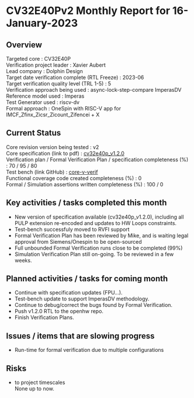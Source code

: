[comment]: # "this template is for core verification projects"

# **CV32E40Pv2** Monthly Report for 16-January-2023

## Overview
Targeted core : CV32E40P  
Verification project leader : Xavier Aubert  
Lead company : Dolphin Design  
Target date verification complete (RTL Freeze) : 2023-06  
Target verification quality level (TRL 1-5) : 5  
Verification approach being used : async-lock-step-compare ImperasDV  
Reference model used : Imperas  
Test Generator used : riscv-dv  
Formal approach  : OneSpin with RISC-V app for IMCF_Zfinx_Zicsr_Zicount_Zifencei + X  

## Current Status
Core revision version being tested : v2  
Core specification (link to pdf) :  [cv32e40p_v1.2.0](https://docs.openhwgroup.org/projects/cv32e40p-user-manual/en/cv32e40p_v1.2.0/)  
Verification plan / Formal Verification Plan / specification completeness (%) : 70 / 95 / 80  
Test bench (link GitHub) : [core-v-verif](https://core-v-verif-verification-strategy.readthedocs.io/en/latest/cv32_env.html#core-scoreboard)  
Functional coverage code created completeness (%) : 0  
Formal / Simulation assertions written completeness (%) : 100 / 0  

## Key activities / tasks completed this month
- New version of specification available (cv32e40p_v1.2.0), including all PULP extension re-encoded and updates to HW Loops constraints.  
- Test-bench successfuly moved to RVFI support  
- Formal Verification Plan has been reviewed by Mike, and is waiting legal approval from Siemens/Onespin to be open-sourced  
- Full unbounded Formal Verification runs close to be completed (99%)  
- Simulation Verification Plan still on-going. To be reviewed in a few weeks.  

## Planned activities / tasks for coming month
- Continue with specification updates (FPU...).  
- Test-bench update to support ImperasDV methodology.  
- Continue to debug/correct the bugs found by Formal Verification.  
- Push v1.2.0 RTL to the openhw repo.  
- Finish Verification Plans.  

## Issues / items that are slowing progress
- Run-time for formal verification due to multiple configurations  

## Risks
- to project timescales  
None up to now.
  
#
